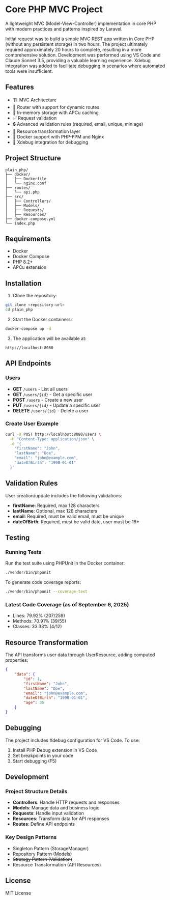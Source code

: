 # Core PHP MVC Project

A lightweight MVC (Model-View-Controller) implementation in core PHP with modern practices and patterns inspired by Laravel.

Initial request was to build a simple MVC REST app written in Core PHP (without any persistent storage) in two hours.
The project ultimately required approximately 20 hours to complete, resulting in a more comprehensive solution.
Development was performed using VS Code and Claude Sonnet 3.5, providing a valuable learning experience.
Xdebug integration was added to facilitate debugging in scenarios where automated tools were insufficient.

## Features

- 🏗️ MVC Architecture
- 🔄 Router with support for dynamic routes
- 💾 In-memory storage with APCu caching
- ✅ Request validation
- 🔒 Advanced validation rules (required, email, unique, min age)
- 🎯 Resource transformation layer
- 🐳 Docker support with PHP-FPM and Nginx
- 🐞 Xdebug integration for debugging

## Project Structure

```
plain_php/
├── docker/
│   ├── Dockerfile
│   └── nginx.conf
├── routes/
│   └── api.php
├── src/
│   ├── Controllers/
│   ├── Models/
│   ├── Requests/
│   ├── Resources/
├── docker-compose.yml
└── index.php
```

## Requirements

- Docker
- Docker Compose
- PHP 8.2+
- APCu extension

## Installation

1. Clone the repository:
```bash
git clone <repository-url>
cd plain_php
```

2. Start the Docker containers:
```bash
docker-compose up -d
```

3. The application will be available at:
```
http://localhost:8080
```

## API Endpoints

### Users

- **GET** `/users` - List all users
- **GET** `/users/{id}` - Get a specific user
- **POST** `/users` - Create a new user
- **PUT** `/users/{id}` - Update a specific user
- **DELETE** `/users/{id}` - Delete a user

### Create User Example

```bash
curl -X POST http://localhost:8080/users \
  -H "Content-Type: application/json" \
  -d '{
    "firstName": "John",
    "lastName": "Doe",
    "email": "john@example.com",
    "dateOfBirth": "1990-01-01"
  }'
```

## Validation Rules

User creation/update includes the following validations:

- **firstName**: Required, max 128 characters
- **lastName**: Optional, max 128 characters
- **email**: Required, must be valid email, must be unique
- **dateOfBirth**: Required, must be valid date, user must be 18+

## Testing

### Running Tests

Run the test suite using PHPUnit in the Docker container:

```bash
./vendor/bin/phpunit
```

To generate code coverage reports:

```bash
./vendor/bin/phpunit --coverage-text
```

### Latest Code Coverage (as of September 6, 2025)

- Lines: 79.92% (207/259)
- Methods: 70.91% (39/55)
- Classes: 33.33% (4/12)


## Resource Transformation

The API transforms user data through UserResource, adding computed properties:

```json
{
    "data": {
        "id": 1,
        "firstName": "John",
        "lastName": "Doe",
        "email": "john@example.com",
        "dateOfBirth": "1990-01-01",
        "age": 35
    }
}
```

## Debugging

The project includes Xdebug configuration for VS Code. To use:

1. Install PHP Debug extension in VS Code
2. Set breakpoints in your code
3. Start debugging (F5)

## Development

### Project Structure Details

- **Controllers**: Handle HTTP requests and responses
- **Models**: Manage data and business logic
- **Requests**: Handle input validation
- **Resources**: Transform data for API responses
- **Routes**: Define API endpoints

### Key Design Patterns

- Singleton Pattern (StorageManager)
- Repository Pattern (Models)
- ~~Strategy Pattern (Validation)~~
- Resource Transformation (API Resources)

## License

MIT License

